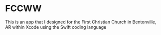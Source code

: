 # FCCWW

This is an app that I designed for the First Christian Church in Bentonville, AR within Xcode using the Swift coding language
